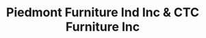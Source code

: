 ---
title: "Piedmont Furniture Ind Inc & CTC Furniture Inc"
url: /ramseur/piedmont-furniture-ind-inc-und-ctc-furniture-inc/
shop: Möbel
---
